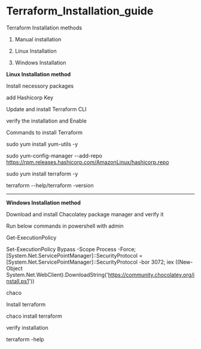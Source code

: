 # Terraform_Installation_guide

Terraform Installation methods

1. Manual installation

2. Linux Installation 

3. Windows Installation


**Linux Installation method**

Install necessory packages

add Hashicorp Key

Update and install Terraform CLI

verify the installation and Enable


Commands to install Terraform

sudo yum install yum-utils -y

sudo yum-config-manager --add-repo https://rpm.releases.hashicorp.com/AmazonLinux/hashicorp.repo

sudo yum install terraform -y

terraform --help/terraform -version

-------------------------------------------------------------------------------------------------------------------------------------------

**Windows Installation method**

Download and install Chacolatey package manager and verify it

Run below commands in powershell with admin 

Get-ExecutionPolicy

Set-ExecutionPolicy Bypass -Scope Process -Force; [System.Net.ServicePointManager]::SecurityProtocol = [System.Net.ServicePointManager]::SecurityProtocol -bor 3072; iex ((New-Object System.Net.WebClient).DownloadString('https://community.chocolatey.org/install.ps1'))

chaco


Install terraform

chaco install terraform


verify installation

terraform -help
